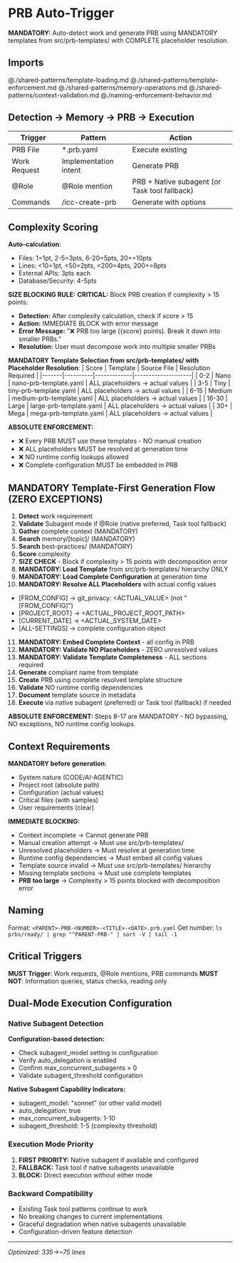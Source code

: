 # PRB Auto-Trigger

**MANDATORY:** Auto-detect work and generate PRB using MANDATORY templates from src/prb-templates/ with COMPLETE placeholder resolution.

## Imports
@./shared-patterns/template-loading.md
@./shared-patterns/template-enforcement.md
@./shared-patterns/memory-operations.md
@./shared-patterns/context-validation.md
@./naming-enforcement-behavior.md

## Detection → Memory → PRB → Execution

| Trigger | Pattern | Action |
|---------|---------|--------|
| PRB File | *.prb.yaml | Execute existing |
| Work Request | Implementation intent | Generate PRB |
| @Role | @Role mention | PRB + Native subagent (or Task tool fallback) |
| Commands | /icc-create-prb | Generate with options |

## Complexity Scoring

**Auto-calculation**:
- Files: 1=1pt, 2-5=3pts, 6-20=5pts, 20+=10pts
- Lines: <10=1pt, <50=2pts, <200=4pts, 200+=8pts
- External APIs: 3pts each
- Database/Security: 4-5pts

**SIZE BLOCKING RULE:**
**CRITICAL:** Block PRB creation if complexity > 15 points:
- **Detection:** After complexity calculation, check if score > 15
- **Action:** IMMEDIATE BLOCK with error message
- **Error Message:** "❌ PRB too large ({score} points). Break it down into smaller PRBs."
- **Resolution:** User must decompose work into multiple smaller PRBs

**MANDATORY Template Selection from src/prb-templates/ with Placeholder Resolution**:
| Score | Template | Source File | Resolution Required |
|-------|----------|-------------|--------------------|
| 0-2 | Nano | nano-prb-template.yaml | ALL placeholders → actual values |
| 3-5 | Tiny | tiny-prb-template.yaml | ALL placeholders → actual values |
| 6-15 | Medium | medium-prb-template.yaml | ALL placeholders → actual values |
| 16-30 | Large | large-prb-template.yaml | ALL placeholders → actual values |
| 30+ | Mega | mega-prb-template.yaml | ALL placeholders → actual values |

**ABSOLUTE ENFORCEMENT:**
- ❌ Every PRB MUST use these templates - NO manual creation
- ❌ ALL placeholders MUST be resolved at generation time
- ❌ NO runtime config lookups allowed
- ❌ Complete configuration MUST be embedded in PRB

## MANDATORY Template-First Generation Flow (ZERO EXCEPTIONS)

1. **Detect** work requirement
2. **Validate** Subagent mode if @Role (native preferred, Task tool fallback)
3. **Gather** complete context (MANDATORY)
4. **Search** memory/[topic]/ (MANDATORY)
5. **Search** best-practices/ (MANDATORY)
6. **Score** complexity
7. **SIZE CHECK** - Block if complexity > 15 points with decomposition error
8. **MANDATORY: Load Template** from src/prb-templates/ hierarchy ONLY
9. **MANDATORY: Load Complete Configuration** at generation time
10. **MANDATORY: Resolve ALL Placeholders** with actual config values
   - [FROM_CONFIG] → git_privacy: <ACTUAL_VALUE> (not "[FROM_CONFIG]")
   - [PROJECT_ROOT] → <ACTUAL_PROJECT_ROOT_PATH>
   - [CURRENT_DATE] → <ACTUAL_SYSTEM_DATE>
   - [ALL-SETTINGS] → complete configuration object
11. **MANDATORY: Embed Complete Context** - all config in PRB
12. **MANDATORY: Validate NO Placeholders** - ZERO unresolved values
13. **MANDATORY: Validate Template Completeness** - ALL sections required
14. **Generate** compliant name from template
15. **Create** PRB using complete resolved template structure
16. **Validate** NO runtime config dependencies
17. **Document** template source in metadata
18. **Execute** via native subagent (preferred) or Task tool (fallback) if needed

**ABSOLUTE ENFORCEMENT:** Steps 8-17 are MANDATORY - NO bypassing, NO exceptions, NO runtime config lookups.

## Context Requirements

**MANDATORY before generation**:
- System nature (CODE/AI-AGENTIC)
- Project root (absolute path)
- Configuration (actual values)
- Critical files (with samples)
- User requirements (clear)

**IMMEDIATE BLOCKING:**
- Context incomplete → Cannot generate PRB
- Manual creation attempt → Must use src/prb-templates/
- Unresolved placeholders → Must resolve at generation time
- Runtime config dependencies → Must embed all config values
- Template source invalid → Must use src/prb-templates/ hierarchy
- Missing template sections → Must use complete templates
- **PRB too large** → Complexity > 15 points blocked with decomposition error

## Naming

Format: `<PARENT>-PRB-<NUMBER>-<TITLE>-<DATE>.prb.yaml`
Get number: `ls prbs/ready/ | grep "^PARENT-PRB-" | sort -V | tail -1`

## Critical Triggers

**MUST Trigger**: Work requests, @Role mentions, PRB commands
**MUST NOT**: Information queries, status checks, reading only

## Dual-Mode Execution Configuration

### Native Subagent Detection
**Configuration-based detection:**
- Check subagent_model setting in configuration
- Verify auto_delegation is enabled  
- Confirm max_concurrent_subagents > 0
- Validate subagent_threshold configuration

**Native Subagent Capability Indicators:**
- subagent_model: "sonnet" (or other valid model)
- auto_delegation: true
- max_concurrent_subagents: 1-10
- subagent_threshold: 1-5 (complexity threshold)

### Execution Mode Priority
1. **FIRST PRIORITY:** Native subagent if available and configured
2. **FALLBACK:** Task tool if native subagents unavailable
3. **BLOCK:** Direct execution without either mode

### Backward Compatibility
- Existing Task tool patterns continue to work
- No breaking changes to current implementations  
- Graceful degradation when native subagents unavailable
- Configuration-driven feature detection

---
*Optimized: 335→~75 lines*